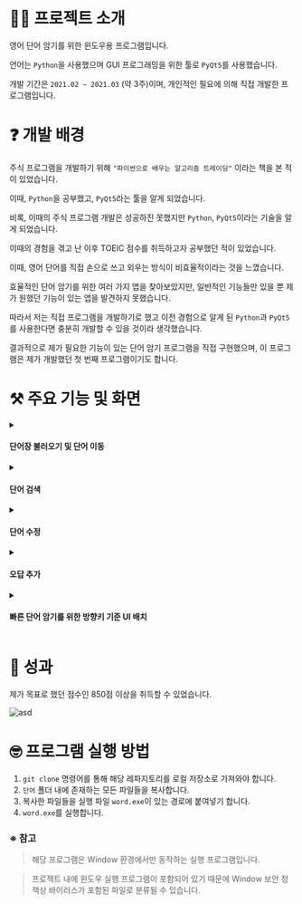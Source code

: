 <h1>💁‍♂️ 프로젝트 소개</h1>

영어 단어 암기를 위한 윈도우용 프로그램입니다.

언어는 `Python`을 사용했으며 GUI 프로그래밍을 위한 툴로 `PyQt5`를 사용했습니다.

개발 기간은 `2021.02 ~ 2021.03` (약 3주)이며, 개인적인 필요에 의해 직접 개발한 프로그램입니다.

# ❓ 개발 배경

주식 프로그램을 개발하기 위해 `"파이썬으로 배우는 알고리즘 트레이딩"` 이라는 책을 본 적이 있었습니다.

이때, `Python`을 공부했고, `PyQt5`라는 툴을 알게 되었습니다.

비록, 이때의 주식 프로그램 개발은 성공하진 못했지만 `Python`, `PyQt5`이라는 기술을 알게 되었습니다.

이때의 경험을 겪고 난 이후 TOEIC 점수를 취득하고자 공부했던 적이 있었습니다.

이때, 영어 단어를 직접 손으로 쓰고 외우는 방식이 비효율적이라는 것을 느꼈습니다.

효율적인 단어 암기를 위한 여러 가지 앱을 찾아보았지만, 일반적인 기능들만 있을 뿐 제가 원했던 기능이 있는 앱을 발견하지 못했습니다.

따라서 저는 직접 프로그램을 개발하기로 했고 이전 경험으로 알게 된 `Python`과 `PyQt5`를 사용한다면 충분히 개발할 수 있을 것이라 생각했습니다.

결과적으로 제가 필요한 기능이 있는 단어 암기 프로그램을 직접 구현했으며, 이 프로그램은 제가 개발했던 첫 번째 프로그램이기도 합니다.

# ⚒️ 주요 기능 및 화면
<details>
<summary><h4>단어장 불러오기 및 단어 이동</h4></summary>
<div markdown="1">

![ezgif com-video-to-gif](https://user-images.githubusercontent.com/43470398/223598420-3e12c8a8-88f2-42ac-980d-ba3de58479a9.gif)

</div>
</details>

<details>
<summary><h4>단어 검색</h4></summary>
<div markdown="1">

![ezgif com-video-to-gif (1)](https://user-images.githubusercontent.com/43470398/223599478-95fa39c4-296a-4f4a-9720-0ca4b17dd71f.gif)

</div>
</details>

<details>
<summary><h4>단어 수정</h4></summary>
<div markdown="1">

![ezgif com-video-to-gif (2)](https://user-images.githubusercontent.com/43470398/223600414-f4c90839-62cb-400c-b695-313ccd87a0e9.gif)

</div>
</details>

<details>
<summary><h4>오답 추가</h4></summary>
<div markdown="1">

![ezgif com-video-to-gif (5)](https://user-images.githubusercontent.com/43470398/223603043-d9495438-dca7-476b-8d2d-82c4090ccedc.gif)

</div>
</details>

<details>
<summary><h4>빠른 단어 암기를 위한 방향키 기준 UI 배치</h4></summary>
<div markdown="1">

![ezgif com-video-to-gif (6)](https://user-images.githubusercontent.com/43470398/223604470-034e63d7-caf9-4558-a753-fa33613a04ef.gif)

</div>
</details>

# 🏅 성과
제가 목표로 했던 점수인 850점 이상을 취득할 수 있었습니다.

![asd](https://user-images.githubusercontent.com/43470398/223521593-c6138c30-7681-4704-aa48-d867a483edc5.png)



# 🤓 프로그램 실행 방법

1. `git clone` 명령어를 통해 해당 레파지토리를 로컬 저장소로 가져와야 합니다.
2. `단어` 폴더 내에 존재하는 모든 파일들을 복사합니다.
3. 복사한 파일들을 실행 파일 `word.exe`이 있는 경로에 붙여넣기 합니다.
4. `word.exe`를 실행합니다.


### ※ 참고
> 해당 프로그램은 Window 환경에서만 동작하는 실행 프로그램입니다.

> 프로젝트 내에 윈도우 실행 프로그램이 포함되어 있기 때문에 Window 보안 정책상 바이러스가 포함된 파일로 분류될 수 있습니다.

